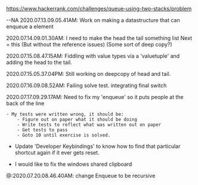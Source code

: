 https://www.hackerrank.com/challenges/queue-using-two-stacks/problem


--NA 2020.07.13.09.05.41AM: Work on making a datastructure that can enqueue a element

<NA> 2020.07.14.09.01.30AM: I need to make the head the tail something list Next = this (But without the reference issues) (Some sort of deep copy?)

<NA> 2020.07.15.08.47.15AM: Fiddling with value types via a 'valuetuple' and adding the head to the tail.

<NA> 2020.07.15.05.37.04PM: Still working on deepcopy of head and tail.

<NA> 2020.07.16.09.08.52AM: Failing solve test. integrating final switch


<NA> 2020.07.17.09.29.17AM: Need to fix my 'enqueue' so it puts people at the back of the line


	- My tests were written wrong, it should be:
		- Figure out on paper what it should be doing
		- Write tests to reflect what was written out on paper
		- Get tests to pass
		- Goto 10 until exercise is solved.

   - Update 'Developer Keybindings' to know how to find that particular shortcut again if it ever gets reset.

   - I would like to fix the windows shared clipboard

   <NA> <DONE>@:2020.07.20.08.46.40AM: change Enqueue to be recursive